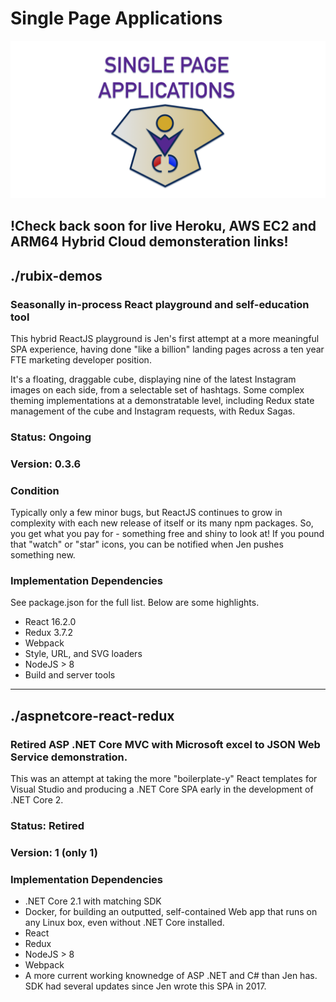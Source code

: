 # Single Page Applications

![Single Page Applications](583A2B8D-8622-4E2E-A03D-F5DF6C7268E8.png)

## !Check back soon for live Heroku, AWS EC2 and ARM64 Hybrid Cloud demonsteration links!

## ./rubix-demos
### Seasonally in-process React playground and self-education tool
This hybrid ReactJS playground is Jen's first attempt at a more meaningful SPA experience, having done "like a billion" landing pages across a ten year FTE marketing developer position.

It's a floating, draggable cube, displaying nine of the latest Instagram images on each side, from a selectable set of hashtags. Some complex theming implementations at a demonstratable level, including Redux state management of the cube and Instagram requests, with Redux Sagas.

### Status: Ongoing
### Version: 0.3.6
### Condition
Typically only a few minor bugs, but ReactJS continues to grow in complexity with each new release of itself or its many npm packages.  So, you get what you pay for - something free and shiny to look at! If you pound that "watch" or "star" icons, you can be notified when Jen pushes something new. 

### Implementation Dependencies
See package.json for the full list. Below are some highlights.
- React 16.2.0
- Redux 3.7.2
- Webpack
- Style, URL, and SVG loaders
- NodeJS > 8
- Build and server tools 

---

## ./aspnetcore-react-redux
### Retired ASP .NET Core MVC with Microsoft excel to JSON Web Service demonstration.
This was an attempt at taking the more "boilerplate-y" React templates for Visual Studio and producing a .NET Core SPA early in the development of .NET Core 2.

### Status: Retired
### Version: 1 (only 1)

### Implementation Dependencies
- .NET Core 2.1 with matching SDK
- Docker, for building an outputted, self-contained Web app that runs on any Linux box, even without .NET Core installed.
- React
- Redux
- NodeJS > 8
- Webpack
- A more current working knownedge of ASP .NET and C# than Jen has. SDK had several updates since Jen wrote this SPA in 2017.




